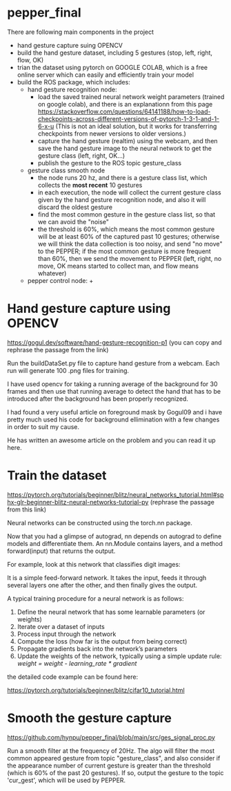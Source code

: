 # pepper_final

There are following main components in the project

+ hand gesture capture suing OPENCV
+ build the hand gesture dataset, including 5 gestures (stop, left, right, flow, OK)
+ trian the dataset using pytorch on GOOGLE COLAB, which is a free online server which can easily and efficiently train your model
+ build the ROS package, which includes: 
  + hand gesture recognition node:
    + load the saved trained neural network weight parameters (trained on google colab), and there is an explanationn from this page https://stackoverflow.com/questions/64141188/how-to-load-checkpoints-across-different-versions-of-pytorch-1-3-1-and-1-6-x-u (This is not an ideal solution, but it works for transferring checkpoints from newer versions to older versions.) 
    + capture the hand gesture (realtim) using the webcam, and then save the hand gesture image to the neural network to get the gesture class (left, right, OK...)
    + publish the gesture to the ROS topic gesture_class
  + gesture class smooth node
    + the node runs 20 hz, and there is a gesture class list, which collects the **most recent** 10 gestures
    + in each execution, the node will collect the current gesture class given by the hand gesture recognition node, and also it will discard the oldest gesture
    + find the most common gesture in the gesture class list, so that we can avoid the "noise"
    + the threshold is 60%, which means the most common gesture will be at least 60% of the captured past 10 gestures; otherwise we will think the data collection is too noisy, and send "no move" to the PEPPER; if the most common gesture is more frequent than 60%, then we send the movement to PEPPER (left, right, no move, OK means started to collect man, and flow means whatever)
  + pepper control node:
    +

# Hand gesture capture using OPENCV

https://gogul.dev/software/hand-gesture-recognition-p1 (you can copy and rephrase the passage from the link)

Run the buildDataSet.py file to capture hand gesture from a webcam. Each run will generate 100 .png files for training.

I have used opencv for taking a running average of the background for 30 frames and then use that running average to detect the hand that has to be introduced after the background has been properly recognized.

I had found a very useful article on foreground mask by Gogul09 and i have pretty much used his code for background ellimination with a few changes in order to suit my cause.

He has written an awesome article on the problem and you can read it up here.

# Train the dataset

https://pytorch.org/tutorials/beginner/blitz/neural_networks_tutorial.html#sphx-glr-beginner-blitz-neural-networks-tutorial-py (rephrase the passage from this link)

Neural networks can be constructed using the torch.nn package.

Now that you had a glimpse of autograd, nn depends on autograd to define models and differentiate them. An nn.Module contains layers, and a method forward(input) that returns the output.

For example, look at this network that classifies digit images:

It is a simple feed-forward network. It takes the input, feeds it through several layers one after the other, and then finally gives the output.

A typical training procedure for a neural network is as follows:

1. Define the neural network that has some learnable parameters (or weights)
2. Iterate over a dataset of inputs
3. Process input through the network
4. Compute the loss (how far is the output from being correct)
5. Propagate gradients back into the network’s parameters
6. Update the weights of the network, typically using a simple update rule: *weight = weight - learning_rate * gradient*

the detailed code example can be found here:

https://pytorch.org/tutorials/beginner/blitz/cifar10_tutorial.html

# Smooth the gesture capture

https://github.com/hynpu/pepper_final/blob/main/src/ges_signal_proc.py

Run a smooth filter at the frequency of 20Hz. The algo will filter the most common appeared gesture from topic "gesture_class", and also consider if the appearance number of current gesture is greater than the threshold (which is 60% of the past 20 gestures). If so, output the gesture to the topic 'cur_gest', which will be used by PEPPER.

